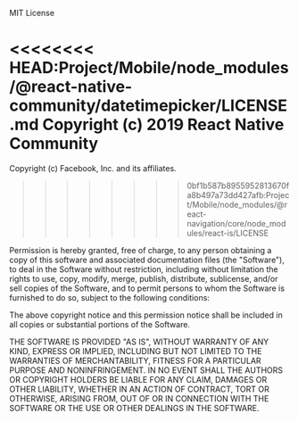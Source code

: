 MIT License

<<<<<<<< HEAD:Project/Mobile/node_modules/@react-native-community/datetimepicker/LICENSE.md
Copyright (c) 2019 React Native Community
========
Copyright (c) Facebook, Inc. and its affiliates.
>>>>>>>> 0bf1b587b8955952813670fa8b497a73dd427afb:Project/Mobile/node_modules/@react-navigation/core/node_modules/react-is/LICENSE

Permission is hereby granted, free of charge, to any person obtaining a copy
of this software and associated documentation files (the "Software"), to deal
in the Software without restriction, including without limitation the rights
to use, copy, modify, merge, publish, distribute, sublicense, and/or sell
copies of the Software, and to permit persons to whom the Software is
furnished to do so, subject to the following conditions:

The above copyright notice and this permission notice shall be included in all
copies or substantial portions of the Software.

THE SOFTWARE IS PROVIDED "AS IS", WITHOUT WARRANTY OF ANY KIND, EXPRESS OR
IMPLIED, INCLUDING BUT NOT LIMITED TO THE WARRANTIES OF MERCHANTABILITY,
FITNESS FOR A PARTICULAR PURPOSE AND NONINFRINGEMENT. IN NO EVENT SHALL THE
AUTHORS OR COPYRIGHT HOLDERS BE LIABLE FOR ANY CLAIM, DAMAGES OR OTHER
LIABILITY, WHETHER IN AN ACTION OF CONTRACT, TORT OR OTHERWISE, ARISING FROM,
OUT OF OR IN CONNECTION WITH THE SOFTWARE OR THE USE OR OTHER DEALINGS IN THE
SOFTWARE.
